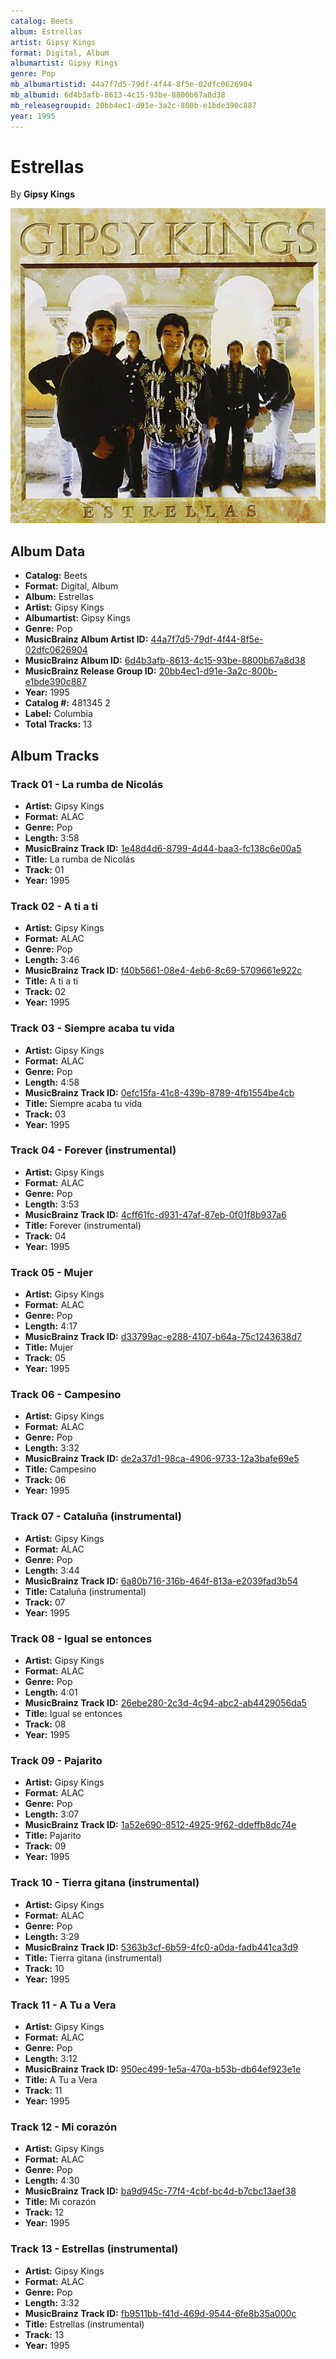 ```yaml
---
catalog: Beets
album: Estrellas
artist: Gipsy Kings
format: Digital, Album
albumartist: Gipsy Kings
genre: Pop
mb_albumartistid: 44a7f7d5-79df-4f44-8f5e-02dfc0626904
mb_albumid: 6d4b3afb-8613-4c15-93be-8800b67a8d38
mb_releasegroupid: 20bb4ec1-d91e-3a2c-800b-e1bde390c887
year: 1995
---
```


# Estrellas

By **Gipsy Kings**

![](../../assets/beetscovers/Gipsy_Kings-Estrellas.jpg)

## Album Data

- **Catalog:** Beets
- **Format:** Digital, Album
- **Album:** Estrellas
- **Artist:** Gipsy Kings
- **Albumartist:** Gipsy Kings
- **Genre:** Pop
- **MusicBrainz Album Artist ID:** [44a7f7d5-79df-4f44-8f5e-02dfc0626904](https://musicbrainz.org/artist/44a7f7d5-79df-4f44-8f5e-02dfc0626904)
- **MusicBrainz Album ID:** [6d4b3afb-8613-4c15-93be-8800b67a8d38](https://musicbrainz.org/release/6d4b3afb-8613-4c15-93be-8800b67a8d38)
- **MusicBrainz Release Group ID:** [20bb4ec1-d91e-3a2c-800b-e1bde390c887](https://musicbrainz.org/release-group/20bb4ec1-d91e-3a2c-800b-e1bde390c887)
- **Year:** 1995
- **Catalog #:** 481345 2
- **Label:** Columbia
- **Total Tracks:** 13

## Album Tracks

### Track 01 - La rumba de Nicolás

- **Artist:** Gipsy Kings
- **Format:** ALAC
- **Genre:** Pop
- **Length:** 3:58
- **MusicBrainz Track ID:** [1e48d4d6-8799-4d44-baa3-fc138c6e00a5](https://musicbrainz.org/recording/1e48d4d6-8799-4d44-baa3-fc138c6e00a5)
- **Title:** La rumba de Nicolás
- **Track:** 01
- **Year:** 1995

### Track 02 - A ti a ti

- **Artist:** Gipsy Kings
- **Format:** ALAC
- **Genre:** Pop
- **Length:** 3:46
- **MusicBrainz Track ID:** [f40b5661-08e4-4eb6-8c69-5709661e922c](https://musicbrainz.org/recording/f40b5661-08e4-4eb6-8c69-5709661e922c)
- **Title:** A ti a ti
- **Track:** 02
- **Year:** 1995

### Track 03 - Siempre acaba tu vida

- **Artist:** Gipsy Kings
- **Format:** ALAC
- **Genre:** Pop
- **Length:** 4:58
- **MusicBrainz Track ID:** [0efc15fa-41c8-439b-8789-4fb1554be4cb](https://musicbrainz.org/recording/0efc15fa-41c8-439b-8789-4fb1554be4cb)
- **Title:** Siempre acaba tu vida
- **Track:** 03
- **Year:** 1995

### Track 04 - Forever (instrumental)

- **Artist:** Gipsy Kings
- **Format:** ALAC
- **Genre:** Pop
- **Length:** 3:53
- **MusicBrainz Track ID:** [4cff61fc-d931-47af-87eb-0f01f8b937a6](https://musicbrainz.org/recording/4cff61fc-d931-47af-87eb-0f01f8b937a6)
- **Title:** Forever (instrumental)
- **Track:** 04
- **Year:** 1995

### Track 05 - Mujer

- **Artist:** Gipsy Kings
- **Format:** ALAC
- **Genre:** Pop
- **Length:** 4:17
- **MusicBrainz Track ID:** [d33799ac-e288-4107-b64a-75c1243638d7](https://musicbrainz.org/recording/d33799ac-e288-4107-b64a-75c1243638d7)
- **Title:** Mujer
- **Track:** 05
- **Year:** 1995

### Track 06 - Campesino

- **Artist:** Gipsy Kings
- **Format:** ALAC
- **Genre:** Pop
- **Length:** 3:32
- **MusicBrainz Track ID:** [de2a37d1-98ca-4906-9733-12a3bafe69e5](https://musicbrainz.org/recording/de2a37d1-98ca-4906-9733-12a3bafe69e5)
- **Title:** Campesino
- **Track:** 06
- **Year:** 1995

### Track 07 - Cataluña (instrumental)

- **Artist:** Gipsy Kings
- **Format:** ALAC
- **Genre:** Pop
- **Length:** 3:44
- **MusicBrainz Track ID:** [6a80b716-316b-464f-813a-e2039fad3b54](https://musicbrainz.org/recording/6a80b716-316b-464f-813a-e2039fad3b54)
- **Title:** Cataluña (instrumental)
- **Track:** 07
- **Year:** 1995

### Track 08 - Igual se entonces

- **Artist:** Gipsy Kings
- **Format:** ALAC
- **Genre:** Pop
- **Length:** 4:01
- **MusicBrainz Track ID:** [26ebe280-2c3d-4c94-abc2-ab4429056da5](https://musicbrainz.org/recording/26ebe280-2c3d-4c94-abc2-ab4429056da5)
- **Title:** Igual se entonces
- **Track:** 08
- **Year:** 1995

### Track 09 - Pajarito

- **Artist:** Gipsy Kings
- **Format:** ALAC
- **Genre:** Pop
- **Length:** 3:07
- **MusicBrainz Track ID:** [1a52e690-8512-4925-9f62-ddeffb8dc74e](https://musicbrainz.org/recording/1a52e690-8512-4925-9f62-ddeffb8dc74e)
- **Title:** Pajarito
- **Track:** 09
- **Year:** 1995

### Track 10 - Tierra gitana (instrumental)

- **Artist:** Gipsy Kings
- **Format:** ALAC
- **Genre:** Pop
- **Length:** 3:29
- **MusicBrainz Track ID:** [5363b3cf-6b59-4fc0-a0da-fadb441ca3d9](https://musicbrainz.org/recording/5363b3cf-6b59-4fc0-a0da-fadb441ca3d9)
- **Title:** Tierra gitana (instrumental)
- **Track:** 10
- **Year:** 1995

### Track 11 - A Tu a Vera

- **Artist:** Gipsy Kings
- **Format:** ALAC
- **Genre:** Pop
- **Length:** 3:12
- **MusicBrainz Track ID:** [950ec499-1e5a-470a-b53b-db64ef923e1e](https://musicbrainz.org/recording/950ec499-1e5a-470a-b53b-db64ef923e1e)
- **Title:** A Tu a Vera
- **Track:** 11
- **Year:** 1995

### Track 12 - Mi corazón

- **Artist:** Gipsy Kings
- **Format:** ALAC
- **Genre:** Pop
- **Length:** 4:30
- **MusicBrainz Track ID:** [ba9d945c-77f4-4cbf-bc4d-b7cbc13aef38](https://musicbrainz.org/recording/ba9d945c-77f4-4cbf-bc4d-b7cbc13aef38)
- **Title:** Mi corazón
- **Track:** 12
- **Year:** 1995

### Track 13 - Estrellas (instrumental)

- **Artist:** Gipsy Kings
- **Format:** ALAC
- **Genre:** Pop
- **Length:** 3:32
- **MusicBrainz Track ID:** [fb9511bb-f41d-469d-9544-6fe8b35a000c](https://musicbrainz.org/recording/fb9511bb-f41d-469d-9544-6fe8b35a000c)
- **Title:** Estrellas (instrumental)
- **Track:** 13
- **Year:** 1995

